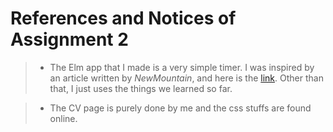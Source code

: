 # References and Notices of Assignment 2
  >- The Elm app that I made is a very simple timer. I was inspired by an article written by *NewMountain*, and here is the [link](https://medium.com/@NewMountain/lets-build-a-productivity-timer-app-with-elm-81718a1b4329). Other than that, I just uses the things we learned so far.
  
  >- The CV page is purely done by me and the css stuffs are found online.
